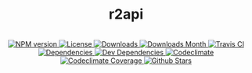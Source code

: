 <h1 align="center">r2api</h1>

<div align="center">
  <strong></strong>
</div>

<br />

<div align="center">
  <!-- NPM version -->
  <a href="https://npmjs.org/package/r2api" target="_blank">
    <img src="https://img.shields.io/npm/v/r2api.svg" alt="NPM version" />
  </a>
  <!-- License -->
  <a href="https://npmjs.org/package/r2api" target="_blank">
    <img src="https://img.shields.io/npm/l/r2api.svg" alt="License" />
  </a>
  <!-- Downloads -->
  <a href="https://npmjs.org/package/r2api" target="_blank">
    <img src="https://img.shields.io/npm/dt/r2api.svg" alt="Downloads" />
  </a>
  <!-- Downloads Month -->
  <a href="https://npmjs.org/package/r2api" target="_blank">
    <img src="https://img.shields.io/npm/dm/r2api.svg" alt="Downloads Month" />
  </a>
  <!-- Travis CI -->
  <a href="https://travis-ci.org/r2js/r2api" target="_blank">
    <img src="https://img.shields.io/travis/r2js/r2api.svg" alt="Travis CI" />
  </a>
  <!-- Dependencies -->
  <a href="https://david-dm.org/r2js/r2api" target="_blank">
    <img src="https://img.shields.io/david/r2js/r2api.svg" alt="Dependencies" />
  </a>
  <!-- Dev Dependencies -->
  <a href="https://david-dm.org/r2js/r2api?type=dev" target="_blank">
    <img src="https://img.shields.io/david/dev/r2js/r2api.svg" alt="Dev Dependencies" />
  </a>
  <!-- Codeclimate -->
  <a href="https://codeclimate.com/github/r2js/r2api" target="_blank">
    <img src="https://img.shields.io/codeclimate/github/r2js/r2api.svg" alt="Codeclimate" />
  </a>
  <!-- Codeclimate Coverage -->
  <a href="https://codeclimate.com/github/r2js/r2api" target="_blank">
    <img src="https://img.shields.io/codeclimate/coverage/github/r2js/r2api.svg" alt="Codeclimate Coverage" />
  </a>
  <!-- Github Stars -->
  <a href="https://github.com/r2js/r2api" target="_blank">
    <img src="https://img.shields.io/github/stars/r2js/r2api.svg?label=%E2%98%85" alt="Github Stars" />
  </a>
</div>

<br />
